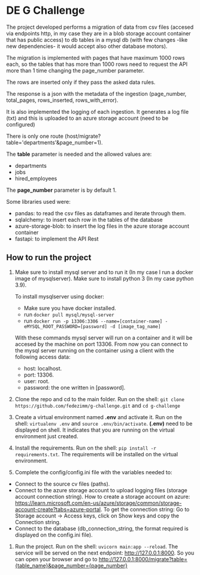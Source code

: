 # DE G Challenge

The project developed performs a migration of data from csv files (accesed via endpoints http, in my case they are in a blob storage account container that has public access)
to db tables in a mysql db (with few changes -like new dependencies- it would accept also other database motors).

The migration is implemented with pages that have maximum 1000 rows each, so the tables that has more than 1000 rows need to request the API more than 1 time changing the page_number parameter.

The rows are inserted only if they pass the asked data rules.

The response is a json with the metadata of the ingestion (page_number, total_pages, rows_inserted, rows_with_error).

It is also implemented the logging of each ingestion. It generates a log file (txt) and this is uploaded to an azure storage account (need to be configured)

There is only one route (host/migrate?table='departments'&page_number=1). 

The **table** parameter is needed and the allowed values are:
* departments
* jobs
* hired_employees

The **page_number** parameter is by default 1.

Some libraries used were:
* pandas: to read the csv files as dataframes and iterate through them.
* sqlalchemy: to insert each row in the tables of the database
* azure-storage-blob: to insert the log files in the azure storage account container
* fastapi: to implement the API Rest

## How to run the project

1. Make sure to install mysql server and to run it (In my case I run a docker image of mysqlserver). Make sure to install python 3 (In my case python 3.9).

    To install mysqlserver using docker:
    * Make sure you have docker installed.
    * run ```docker pull mysql/mysql-server```
    * run ```docker run -p 13306:3306 --name=[container-name] -eMYSQL_ROOT_PASSWORD=[password] -d [image_tag_name]```

    With these commands mysql server will run on a container and it will be accesed by the machine on port 13306. From now you can connect to the mysql server running on the container using a client with the following access data:
    * host: localhost.
    * port: 13306.
    * user: root.
    * password: the one written in [password].


2. Clone the repo and cd to the main folder. Run on the shell:
```git clone https://github.com/fedezimm/g-challenge.git``` and
```cd g-challenge```
3. Create a virtual environment named **.env** and activate it. Run on the shell:
```virtualenv .env``` and ```source .env/bin/activate```. **(.env)** need to be displayed on shell. It indicates that you are running on the virtual environment just created.

4. Install the requirements. Run on the shell:
```pip install -r requirements.txt```. The requirements will be installed on the virtual environment.

5. Complete the config/config.ini file with the variables needed to:
* Connect to the source cv files (paths).
* Connect to the azure storage account to upload logging files (storage account connection string). How to create a storage account on azure: https://learn.microsoft.com/en-us/azure/storage/common/storage-account-create?tabs=azure-portal. To get the connection string: Go to Storage account -> Access keys, click on Show keys and copy the Connection string.
* Connect to the database (db_connection_string, the format required is displayed on the config.ini file).

1. Run the project. Run on the shell:
```uvicorn main:app --reload```. The service will be served on the next endpoint: http://127.0.0.1:8000. 
So you can open your browser and go to http://127.0.0.1:8000/migrate?table={table_name}&page_number={page_number}
